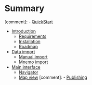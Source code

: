 # Summary
[comment]: - [QuickStart](pages/quickstart/index.md)
- [Introduction](pages/basics/introduction.md)
  - [Requirements](pages/basics/requirements.md)
  - [Installation](pages/basics/installation.md)
  - [Roadmap](pages/basics/roadmap.md)
- [Data import](pages/import/index.md)
  - [Manual import](pages/import/manual.md)
  - [Mnemo import](pages/import/mnemo.md)
- [Main interface](pages/interface/index.md)
  - [Navigator](pages/interface/navigator.md)
  - [Map view](pages/interface/map.md)
    [comment]: - [Publishing](pages/publish/index.md)
